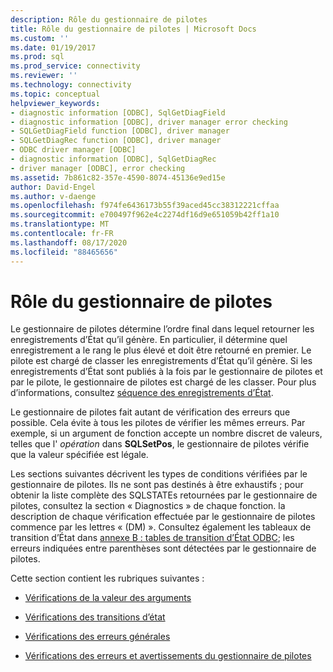 ```yaml
---
description: Rôle du gestionnaire de pilotes
title: Rôle du gestionnaire de pilotes | Microsoft Docs
ms.custom: ''
ms.date: 01/19/2017
ms.prod: sql
ms.prod_service: connectivity
ms.reviewer: ''
ms.technology: connectivity
ms.topic: conceptual
helpviewer_keywords:
- diagnostic information [ODBC], SqlGetDiagField
- diagnostic information [ODBC], driver manager error checking
- SQLGetDiagField function [ODBC], driver manager
- SQLGetDiagRec function [ODBC], driver manager
- ODBC driver manager [ODBC]
- diagnostic information [ODBC], SqlGetDiagRec
- driver manager [ODBC], error checking
ms.assetid: 7b861c82-357e-4590-8074-45136e9ed15e
author: David-Engel
ms.author: v-daenge
ms.openlocfilehash: f974fe6436173b55f39aced45cc38312221cffaa
ms.sourcegitcommit: e700497f962e4c2274df16d9e651059b42ff1a10
ms.translationtype: MT
ms.contentlocale: fr-FR
ms.lasthandoff: 08/17/2020
ms.locfileid: "88465656"
---
```

# <a name="role-of-the-driver-manager"></a>Rôle du gestionnaire de pilotes
Le gestionnaire de pilotes détermine l’ordre final dans lequel retourner les enregistrements d’État qu’il génère. En particulier, il détermine quel enregistrement a le rang le plus élevé et doit être retourné en premier. Le pilote est chargé de classer les enregistrements d’État qu’il génère. Si les enregistrements d’État sont publiés à la fois par le gestionnaire de pilotes et par le pilote, le gestionnaire de pilotes est chargé de les classer. Pour plus d’informations, consultez [séquence des enregistrements d’État](../../../odbc/reference/develop-app/sequence-of-status-records.md).  
  
 Le gestionnaire de pilotes fait autant de vérification des erreurs que possible. Cela évite à tous les pilotes de vérifier les mêmes erreurs. Par exemple, si un argument de fonction accepte un nombre discret de valeurs, telles que l' *opération* dans **SQLSetPos**, le gestionnaire de pilotes vérifie que la valeur spécifiée est légale.  
  
 Les sections suivantes décrivent les types de conditions vérifiées par le gestionnaire de pilotes. Ils ne sont pas destinés à être exhaustifs ; pour obtenir la liste complète des SQLSTATEs retournées par le gestionnaire de pilotes, consultez la section « Diagnostics » de chaque fonction. la description de chaque vérification effectuée par le gestionnaire de pilotes commence par les lettres « (DM) ». Consultez également les tableaux de transition d’État dans [annexe B : tables de transition d’État ODBC](../../../odbc/reference/appendixes/appendix-b-odbc-state-transition-tables.md); les erreurs indiquées entre parenthèses sont détectées par le gestionnaire de pilotes.  
  
 Cette section contient les rubriques suivantes :  
  
-   [Vérifications de la valeur des arguments](../../../odbc/reference/develop-app/argument-value-checks.md)  
  
-   [Vérifications des transitions d’état](../../../odbc/reference/develop-app/state-transition-checks.md)  
  
-   [Vérifications des erreurs générales](../../../odbc/reference/develop-app/general-error-checks.md)  
  
-   [Vérifications des erreurs et avertissements du gestionnaire de pilotes](../../../odbc/reference/develop-app/driver-manager-error-and-warning-checks.md)
